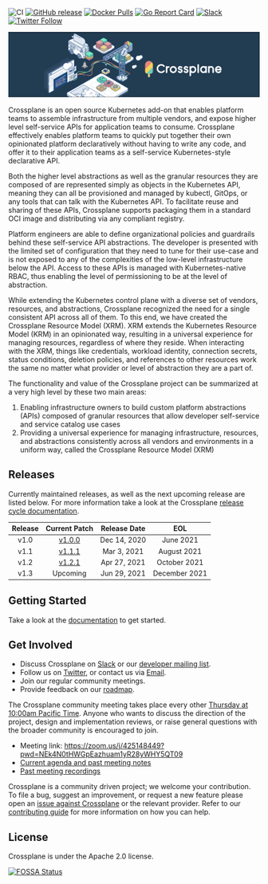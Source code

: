 ![CI](https://github.com/crossplane/crossplane/workflows/CI/badge.svg) [![GitHub release](https://img.shields.io/github/release/crossplane/crossplane/all.svg?style=flat-square)](https://github.com/crossplane/crossplane/releases) [![Docker Pulls](https://img.shields.io/docker/pulls/crossplane/crossplane.svg)](https://img.shields.io/docker/pulls/crossplane/crossplane.svg) [![Go Report Card](https://goreportcard.com/badge/github.com/crossplane/crossplane)](https://goreportcard.com/report/github.com/crossplane/crossplane) [![Slack](https://slack.crossplane.io/badge.svg)](https://slack.crossplane.io) [![Twitter Follow](https://img.shields.io/twitter/follow/crossplane_io.svg?style=social&label=Follow)](https://twitter.com/intent/follow?screen_name=crossplane_io&user_id=788180534543339520)

![Crossplane](docs/media/banner.png)

Crossplane is an open source Kubernetes add-on that enables platform teams to
assemble infrastructure from multiple vendors, and expose higher level
self-service APIs for application teams to consume. Crossplane effectively
enables platform teams to quickly put together their own opinionated platform
declaratively without having to write any code, and offer it to their
application teams as a self-service Kubernetes-style declarative API.

Both the higher level abstractions as well as the granular resources they are
composed of are represented simply as objects in the Kubernetes API, meaning
they can all be provisioned and managed by kubectl, GitOps, or any tools that
can talk with the Kubernetes API. To facilitate reuse and sharing of these APIs,
Crossplane supports packaging them in a standard OCI image and distributing via
any compliant registry.

Platform engineers are able to define organizational policies and guardrails
behind these self-service API abstractions. The developer is presented with the
limited set of configuration that they need to tune for their use-case and is
not exposed to any of the complexities of the low-level infrastructure below the
API. Access to these APIs is managed with Kubernetes-native RBAC, thus enabling
the level of permissioning to be at the level of abstraction.

While extending the Kubernetes control plane with a diverse set of vendors,
resources, and abstractions, Crossplane recognized the need for a single
consistent API across all of them. To this end, we have created the Crossplane
Resource Model (XRM). XRM extends the Kubernetes Resource Model (KRM) in an
opinionated way, resulting in a universal experience for managing resources,
regardless of where they reside. When interacting with the XRM, things like
credentials, workload identity, connection secrets, status conditions, deletion
policies, and references to other resources work the same no matter what
provider or level of abstraction they are a part of.

The functionality and value of the Crossplane project can be summarized at a
very high level by these two main areas:

1. Enabling infrastructure owners to build custom platform abstractions (APIs)
   composed of granular resources that allow developer self-service and service
   catalog use cases
2. Providing a universal experience for managing infrastructure, resources, and
   abstractions consistently across all vendors and environments in a uniform
   way, called the Crossplane Resource Model (XRM)

## Releases

Currently maintained releases, as well as the next upcoming release are listed
below. For more information take a look at the Crossplane [release cycle
documentation].

| Release |  Current Patch  | Release Date |      EOL      |
|:-------:|:---------------:|:------------:|:-------------:|
|   v1.0  |     [v1.0.0]    | Dec 14, 2020 |   June 2021   |
|   v1.1  |     [v1.1.1]    |  Mar 3, 2021 |  August 2021  |
|   v1.2  |     [v1.2.1]    | Apr 27, 2021 | October 2021  |
|   v1.3  |     Upcoming    | Jun 29, 2021 | December 2021 |

[v1.0.0]: https://github.com/crossplane/crossplane/releases/tag/v1.0.0
[v1.1.1]: https://github.com/crossplane/crossplane/releases/tag/v1.1.1
[v1.2.1]: https://github.com/crossplane/crossplane/releases/tag/v1.2.1

## Getting Started

Take a look at the [documentation] to get started.

## Get Involved

* Discuss Crossplane on [Slack] or our [developer mailing list].
* Follow us on [Twitter], or contact us via [Email].
* Join our regular community meetings.
* Provide feedback on our [roadmap](ROADMAP.md).

The Crossplane community meeting takes place every other [Thursday at 10:00am
Pacific Time][community meeting time]. Anyone who wants to discuss the direction
of the project, design and implementation reviews, or raise general questions
with the broader community is encouraged to join.

* Meeting link: <https://zoom.us/j/425148449?pwd=NEk4N0tHWGpEazhuam1yR28yWHY5QT09>
* [Current agenda and past meeting notes]
* [Past meeting recordings]

Crossplane is a community driven project; we welcome your contribution. To file
a bug, suggest an improvement, or request a new feature please open an [issue
against Crossplane] or the relevant provider. Refer to our [contributing guide]
for more information on how you can help.

## License

Crossplane is under the Apache 2.0 license.

[![FOSSA Status](https://app.fossa.io/api/projects/git%2Bgithub.com%2Fcrossplane%2Fcrossplane.svg?type=large)](https://app.fossa.io/projects/git%2Bgithub.com%2Fcrossplane%2Fcrossplane?ref=badge_large)

<!-- Named links -->

[Crossplane]: https://crossplane.io
[release cycle documentation]: https://crossplane.io/docs/master/reference/release-cycle.html
[documentation]: https://crossplane.io/docs/latest
[Slack]: https://slack.crossplane.io
[developer mailing list]: https://groups.google.com/forum/#!forum/crossplane-dev
[Twitter]: https://twitter.com/crossplane_io
[Email]: mailto:info@crossplane.io
[issue against Crossplane]: https://github.com/crossplane/crossplane/issues
[contributing guide]: CONTRIBUTING.md
[community meeting time]: https://www.thetimezoneconverter.com/?t=10:00&tz=PT%20%28Pacific%20Time%29
[Current agenda and past meeting notes]: https://docs.google.com/document/d/1q_sp2jLQsDEOX7Yug6TPOv7Fwrys6EwcF5Itxjkno7Y/edit?usp=sharing
[Past meeting recordings]: https://www.youtube.com/playlist?list=PL510POnNVaaYYYDSICFSNWFqNbx1EMr-M
